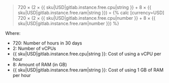 > 720 × (2 × {{ sku|USD|gitlab.instance.free.cpu|string }} + 8 × {{ sku|USD|gitlab.instance.free.ram|string }}) = {% calc [currency=USD] 720 × (2 × {{ sku|USD|gitlab.instance.free.cpu|number }} + 8 × {{ sku|USD|gitlab.instance.free.ram|number }}) %}

Where:

* 720: Number of hours in 30 days
* 2: Number of vCPUs
* {{ sku|USD|gitlab.instance.free.cpu|string }}: Cost of using a vCPU per hour
* 8: Amount of RAM (in GB)
* {{ sku|USD|gitlab.instance.free.ram|string }}: Cost of using 1 GB of RAM per hour